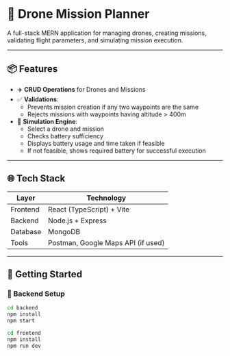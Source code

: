 # 🚁 Drone Mission Planner

A full-stack MERN application for managing drones, creating missions, validating flight parameters, and simulating mission execution.

---

## 📦 Features

- ✈️ **CRUD Operations** for Drones and Missions
- ✅ **Validations**:
  - Prevents mission creation if any two waypoints are the same
  - Rejects missions with waypoints having altitude > 400m
- 🔋 **Simulation Engine**:
  - Select a drone and mission
  - Checks battery sufficiency
  - Displays battery usage and time taken if feasible
  - If not feasible, shows required battery for successful execution

---

## 🌐 Tech Stack

| Layer    | Technology                         |
| -------- | ---------------------------------- |
| Frontend | React (TypeScript) + Vite          |
| Backend  | Node.js + Express                  |
| Database | MongoDB                            |
| Tools    | Postman, Google Maps API (if used) |

---

## 🚀 Getting Started

### 🔧 Backend Setup

```bash
cd backend
npm install
npm start
```

```bash
cd frontend
npm install
npm run dev

```
